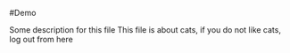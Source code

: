 #Demo

Some description for this file
This file is about cats, if you do not like cats, log out from here 
